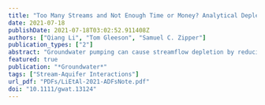 ```yaml
---
title: "Too Many Streams and Not Enough Time or Money? Analytical Depletion Functions for Streamflow Depletion Estimates"
date: 2021-07-18
publishDate: 2021-07-18T03:02:52.911408Z
authors: ["Qiang Li", "Tom Gleeson", "Samuel C. Zipper"]
publication_types: ["2"]
abstract: "Groundwater pumping can cause streamflow depletion by reducing groundwater discharge to streams and/or inducing surface water infiltration. Analytical and numerical models are two standard methods used to predict streamflow depletion. Numerical models require extensive data and efforts to develop robust estimates, while analytical models are easy to implement with low data and experience requirements but are limited by numerous simplifying assumptions. We have pioneered a novel approach that balances the shortcomings of analytical and numerical models: analytical depletion functions (ADFs), which include empirical functions expanding the applicability of analytical models for real-world settings. In this paper, we outline the workflow of ADFs and synthesize results showing that the accuracy of ADFs compared against a variety of numerical models from simplified, archetypal models to sophisticated, calibrated models in both steady-state and transient conditions over diverse hydrogeological landscapes, stream networks, and spatial scales. Like analytical models, ADFs are rapidly and easily implemented and have low data requirements but have significant advantages of better agreement with numerical models and better representation of complex stream geometries. Relative to numerical models, ADFs have limited ability to explore nonpumping related impacts and incorporate subsurface heterogeneity. In conclusion, ADFs can be used as a stand-alone tool or part of decision-support tools as preliminary screening of potential groundwater pumping impacts when issuing new and existing water licenses while ensuring streamflow meets environmental flow needs."
featured: true
publication: "*Groundwater*"
tags: ["Stream-Aquifer Interactions"]
url_pdf: "PDFs/LiEtAl-2021-ADFsNote.pdf"
doi: "10.1111/gwat.13124"
---
```


